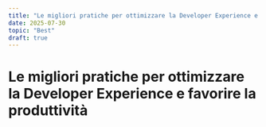 ```yaml
---
title: "Le migliori pratiche per ottimizzare la Developer Experience e favorire la produttività"
date: 2025-07-30
topic: "Best"
draft: true
---
```


# Le migliori pratiche per ottimizzare la Developer Experience e favorire la produttività

<!-- Contenuto del post da sviluppare -->


